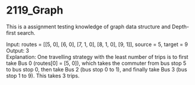 # 2119_Graph
This is a assignment testing knowledge of graph data structure and Depth-first search. 

Input: routes = [[5, 0], [6, 0], [7, 1, 0], [8, 1, 0], [9, 1]], source = 5, target = 9       
Output: 3         
Explanation: One travelling strategy with the least number of trips is to first take Bus 0 (routes[0] = [5, 0]), which takes the commuter from bus stop 5 to bus stop 0, then take Bus 2 (bus stop 0 to 1), and finally take Bus 3 (bus stop 1 to 9). This takes 3 trips.     
